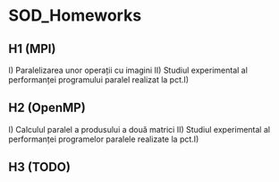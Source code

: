 # SOD_Homeworks

## H1 (MPI)

I) Paralelizarea unor operații cu imagini
II) Studiul experimental al performanței programului paralel realizat la pct.I)

## H2 (OpenMP)
I) Calculul paralel a produsului a două matrici
II) Studiul experimental al performanței programelor paralele realizate la pct.I)

## H3 (TODO)
